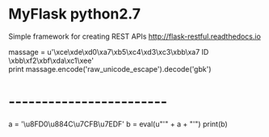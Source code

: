 # MyFlask python2.7

Simple framework for creating REST APIs http://flask-restful.readthedocs.io<br>

massage = u'\xce\xde\xd0\xa7\xb5\xc4\xd3\xc3\xbb\xa7 ID \xbb\xf2\xbf\xda\xc1\xee'<br>
print massage.encode('raw_unicode_escape').decode('gbk')

# ------------------------
a = '\\u8FD0\\u884C\\u7CFB\\u7EDF'
b = eval(u"'" + a + "'")
print(b)
